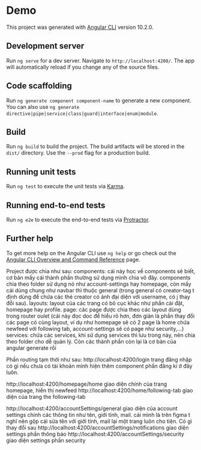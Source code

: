 # Demo

This project was generated with [Angular CLI](https://github.com/angular/angular-cli) version 10.2.0.

## Development server

Run `ng serve` for a dev server. Navigate to `http://localhost:4200/`. The app will automatically reload if you change any of the source files.

## Code scaffolding

Run `ng generate component component-name` to generate a new component. You can also use `ng generate directive|pipe|service|class|guard|interface|enum|module`.

## Build

Run `ng build` to build the project. The build artifacts will be stored in the `dist/` directory. Use the `--prod` flag for a production build.

## Running unit tests

Run `ng test` to execute the unit tests via [Karma](https://karma-runner.github.io).

## Running end-to-end tests

Run `ng e2e` to execute the end-to-end tests via [Protractor](http://www.protractortest.org/).

## Further help

To get more help on the Angular CLI use `ng help` or go check out the [Angular CLI Overview and Command Reference](https://angular.io/cli) page.

Project được chia như sau:
components: cái này học về components sẽ biết, cơ bản mấy cái thành phần thường sử dụng mình chia vô đây. components chia theo folder sử dụng nó như account-settings hay homepage, còn mấy cái dùng chung như navbar thì thuộc general (trong general có creator-tag t định dùng để chứa các thẻ creator có ảnh đại diện với username, có j thay đổi sau).
layouts: layout của các trang có bô cục khác như phần cài đặt, homepage hay profile.
page: các page được chia theo các layout dùng trong router oulet (cái này đọc doc để hiểu rõ hơn, đơn giản là phần thay đổi các page có cùng layout, ví dụ như homepage sẽ có 2 page là home chứa newfeed với following tab, account-settings sẽ có page như security,...)
services: chứa các services, khi sử dụng services thì lưu trong này, nên chia theo folder cho dễ quản lý.
Còn các thành phần còn lại là cơ bản của angular generate rồi

Phần routing tạm thời như sau:
http://localhost:4200/login trang đăng nhập có gì nếu chưa có tài khoản mình hiện thêm component phần đăng kí ở đây luôn.

http://localhost:4200/homepage/home giao diện chính của trang homepage, hiển thị newfeed
http://localhost:4200/home/following-tab giao diện của trang the following-tab

http://localhost:4200/accountSettings/general giao diện của account settings chỉnh các thông tin như tên, giới tính, mail. cái mình là trên figma t nghĩ nên gộp cái sửa tên với giới tính, mail lại một trang luôn cho tiện. Có gì thay đổi sau
http://localhost:4200/accountSettings/notifications giao diện settings phần thông báo
http://localhost:4200/accountSettings/security giao diện settings phần security